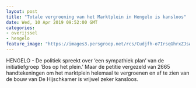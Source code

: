 ```yaml
---
layout: post
title: "Totale vergroening van het Marktplein in Hengelo is kansloos"
date: Wed, 10 Apr 2019 09:52:00 GMT
categories: 
- overijssel 
- hengelo 
feature_image: "https://images3.persgroep.net/rcs/Cudjfh-o7IrsqGhrxZJsACW0d2M/diocontent/143805450/_fitwidth/400/?appId=21791a8992982cd8da851550a453bd7f&quality=0.7"
---
```


HENGELO - De politiek spreekt over ‘een sympathiek plan’ van de initiatiefgroep ‘Bos op het plein.’ Maar de petitie vergezeld van 2665 handtekeningen om het marktplein helemaal te vergroenen en af te zien van de bouw van De Hijschkamer is vrijwel zeker kansloos.
